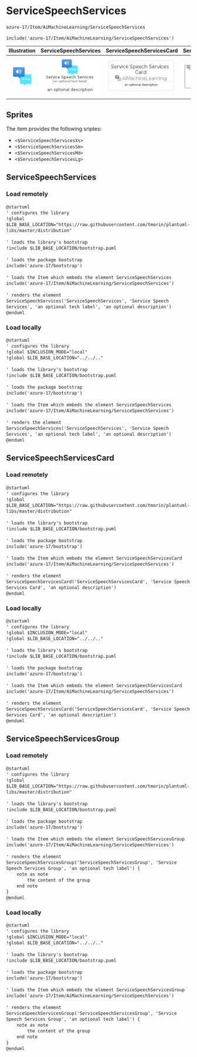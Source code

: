 # ServiceSpeechServices


```text
azure-17/Item/AiMachineLearning/ServiceSpeechServices
```

```text
include('azure-17/Item/AiMachineLearning/ServiceSpeechServices')
```



| Illustration | ServiceSpeechServices | ServiceSpeechServicesCard | ServiceSpeechServicesGroup |
| :---: | :---: | :---: | :---: |
| ![illustration for Illustration](../../../azure-17/Item/AiMachineLearning/ServiceSpeechServices.png) | ![illustration for ServiceSpeechServices](../../../azure-17/Item/AiMachineLearning/ServiceSpeechServices.Local.png) | ![illustration for ServiceSpeechServicesCard](../../../azure-17/Item/AiMachineLearning/ServiceSpeechServicesCard.Local.png) | ![illustration for ServiceSpeechServicesGroup](../../../azure-17/Item/AiMachineLearning/ServiceSpeechServicesGroup.Local.png) |



## Sprites
The item provides the following sriptes:

- `<$ServiceSpeechServicesXs>`
- `<$ServiceSpeechServicesSm>`
- `<$ServiceSpeechServicesMd>`
- `<$ServiceSpeechServicesLg>`





## ServiceSpeechServices

### Load remotely
```plantuml
@startuml
' configures the library
!global $LIB_BASE_LOCATION="https://raw.githubusercontent.com/tmorin/plantuml-libs/master/distribution"

' loads the library's bootstrap
!include $LIB_BASE_LOCATION/bootstrap.puml

' loads the package bootstrap
include('azure-17/bootstrap')

' loads the Item which embeds the element ServiceSpeechServices
include('azure-17/Item/AiMachineLearning/ServiceSpeechServices')

' renders the element
ServiceSpeechServices('ServiceSpeechServices', 'Service Speech Services', 'an optional tech label', 'an optional description')
@enduml
```

### Load locally
```plantuml
@startuml
' configures the library
!global $INCLUSION_MODE="local"
!global $LIB_BASE_LOCATION="../../.."

' loads the library's bootstrap
!include $LIB_BASE_LOCATION/bootstrap.puml

' loads the package bootstrap
include('azure-17/bootstrap')

' loads the Item which embeds the element ServiceSpeechServices
include('azure-17/Item/AiMachineLearning/ServiceSpeechServices')

' renders the element
ServiceSpeechServices('ServiceSpeechServices', 'Service Speech Services', 'an optional tech label', 'an optional description')
@enduml
```

## ServiceSpeechServicesCard

### Load remotely
```plantuml
@startuml
' configures the library
!global $LIB_BASE_LOCATION="https://raw.githubusercontent.com/tmorin/plantuml-libs/master/distribution"

' loads the library's bootstrap
!include $LIB_BASE_LOCATION/bootstrap.puml

' loads the package bootstrap
include('azure-17/bootstrap')

' loads the Item which embeds the element ServiceSpeechServicesCard
include('azure-17/Item/AiMachineLearning/ServiceSpeechServices')

' renders the element
ServiceSpeechServicesCard('ServiceSpeechServicesCard', 'Service Speech Services Card', 'an optional description')
@enduml
```

### Load locally
```plantuml
@startuml
' configures the library
!global $INCLUSION_MODE="local"
!global $LIB_BASE_LOCATION="../../.."

' loads the library's bootstrap
!include $LIB_BASE_LOCATION/bootstrap.puml

' loads the package bootstrap
include('azure-17/bootstrap')

' loads the Item which embeds the element ServiceSpeechServicesCard
include('azure-17/Item/AiMachineLearning/ServiceSpeechServices')

' renders the element
ServiceSpeechServicesCard('ServiceSpeechServicesCard', 'Service Speech Services Card', 'an optional description')
@enduml
```

## ServiceSpeechServicesGroup

### Load remotely
```plantuml
@startuml
' configures the library
!global $LIB_BASE_LOCATION="https://raw.githubusercontent.com/tmorin/plantuml-libs/master/distribution"

' loads the library's bootstrap
!include $LIB_BASE_LOCATION/bootstrap.puml

' loads the package bootstrap
include('azure-17/bootstrap')

' loads the Item which embeds the element ServiceSpeechServicesGroup
include('azure-17/Item/AiMachineLearning/ServiceSpeechServices')

' renders the element
ServiceSpeechServicesGroup('ServiceSpeechServicesGroup', 'Service Speech Services Group', 'an optional tech label') {
    note as note
        the content of the group
    end note
}
@enduml
```

### Load locally
```plantuml
@startuml
' configures the library
!global $INCLUSION_MODE="local"
!global $LIB_BASE_LOCATION="../../.."

' loads the library's bootstrap
!include $LIB_BASE_LOCATION/bootstrap.puml

' loads the package bootstrap
include('azure-17/bootstrap')

' loads the Item which embeds the element ServiceSpeechServicesGroup
include('azure-17/Item/AiMachineLearning/ServiceSpeechServices')

' renders the element
ServiceSpeechServicesGroup('ServiceSpeechServicesGroup', 'Service Speech Services Group', 'an optional tech label') {
    note as note
        the content of the group
    end note
}
@enduml
```

